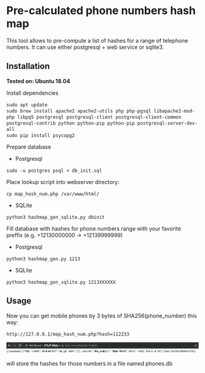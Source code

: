 # Pre-calculated phone numbers hash map

This tool allows to pre-compute a list of hashes for a range of telephone numbers. It can use either postgresql + web service or sqlite3.

## Installation

**Tested on: Ubuntu 18.04**

Install dependencies

```
sudo apt update
sudo brew install apache2 apache2-utils php php-pgsql libapache2-mod-php libpq5 postgresql postgresql-client postgresql-client-common postgresql-contrib python python-pip python-pip postgresql-server-dev-all
sudo pip install psycopg2
```

Prepare database

- Postgresql

```
sudo -u postgres psql < db_init.sql
```

Place lookup script into webserver directory:

```
cp map_hash_num.php /var/www/html/
```

- SQLite

```
python3 hashmap_gen_sqlite.py dbinit
```

Fill database with hashes for phone numbers range with your favorite preffix (e.g. +12130000000 -> +12139999999)

- Postgresql

```
python3 hashmap_gen.py 1213
```

- SQLite

```
python3 hashmap_gen_sqlite.py 1213XXXXXX
```

## Usage

Now you can get mobile phones by 3 bytes of SHA256(phone_number) this way:

```
http://127.0.0.1/map_hash_num.php?hash=112233
```

![ph_candidates](img/hash_api.png)


will store the hashes for those numbers in a file named phones.db
